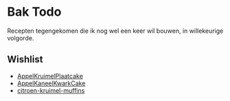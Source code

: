 # Bak Todo

Recepten tegengekomen die ik nog wel een keer wil bouwen, in willekeurige volgorde.

## Wishlist

* [AppelKruimelPlaatcake](https://rutgerbakt.nl/cake-recepten/appel-kruimel-plaatcake-bakken/)
* [AppelKaneelKwarkCake](https://www.laurasbakery.nl/appel-kaneel-kwarkcake/)
* [citroen-kruimel-muffins](https://www.laurasbakery.nl/mini-citroen-kruimelmuffins/)
